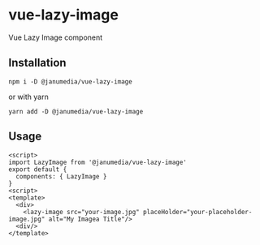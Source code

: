 # vue-lazy-image
Vue Lazy Image  component

## Installation
```
npm i -D @janumedia/vue-lazy-image
```
or with yarn
```
yarn add -D @janumedia/vue-lazy-image
```

## Usage
```
<script>
import LazyImage from '@janumedia/vue-lazy-image'
export default {
  components: { LazyImage }
}
<script>
<template>
  <div>
    <lazy-image src="your-image.jpg" placeHolder="your-placeholder-image.jpg" alt="My Imagea Title"/>
  <div/>
</template>
```

